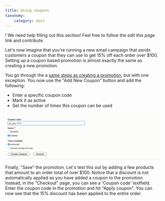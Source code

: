 ```yaml
---
title: Using coupons
taxonomy:
    category: docs
---
```


! We need help filling out this section! Feel free to follow the *edit this page* link and contribute.


Let's now imagine that you're running a new email campaign that sends customers a coupon that they can use to get 15% off each order over $100. Setting up a coupon based promotion is almost exactly the same as creating a new promotion.

You go through the a [same steps as creating a promotion](../01.create-promotion), but with one exception. You now use the "Add New Coupon" button and add the following:

- Enter a specific coupon code
- Mark it as active
- Set the number of times this coupon can be used
  
![](../images/creating_a_coupon.png)

Finally, "Save" the promotion. Let's test this out by adding a few products that amount to an order total of over $100. Notice that a discount is not automatically applied as you have added a coupon to the promotion. Instead, in the "Checkout" page, you can see a 'Coupon code' textfield. Enter the coupon code in the promotion and hit "Apply coupon". You can now see that the 15% discount has been applied to the entire order.
